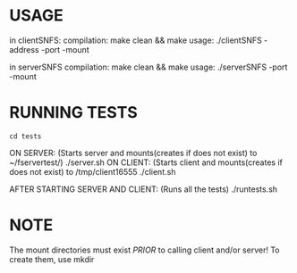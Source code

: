 # USAGE
in clientSNFS:
	compilation:
		make clean && make
	usage:
		./clientSNFS -address <server hostname> -port <port> -mount <directory to mount to>	

in serverSNFS
	compilation:
		make clean && make
	usage:
		./serverSNFS -port <port> -mount <directory to mount to>

# RUNNING TESTS
	cd tests
ON SERVER: (Starts server and mounts(creates if does not exist) to ~/fservertest/)
	./server.sh
ON CLIENT: (Starts client and mounts(creates if does not exist) to /tmp/client16555
	./client.sh

AFTER STARTING SERVER AND CLIENT: (Runs all the tests)
	./runtests.sh
# NOTE
The mount directories must exist *PRIOR* to calling client and/or server!
To create them, use mkdir

